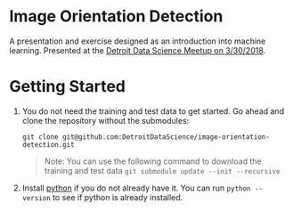 # Image Orientation Detection
A presentation and exercise designed as an introduction into machine learning.  Presented at the [Detroit Data Science Meetup on 3/30/2018](https://www.meetup.com/Detroit-Data-Science-Meetup/events/238413214/).

# Getting Started

1. You do not need the training and test data to get started.  Go ahead and clone the repository without the submodules:

    ```
    git clone git@github.com:DetroitDataScience/image-orientation-detection.git
    ```

    > Note: You can use the following command to download the training and test data `git submodule update --init --recursive` 

2. Install [python](https://www.python.org/downloads/) if you do not already have it.  You can run `python --version` to see if python is already installed.